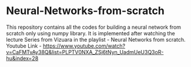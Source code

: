# Neural-Networks-from-scratch

This repository contains all the codes for building a neural network from scratch only using numpy library.
It is implemented after watching the lecture Series from Vizuara in the playlist - Neural Networks from scratch.
Youtube Link - https://www.youtube.com/watch?v=CaFMTvAy38Q&list=PLPTV0NXA_ZSj6tNyn_UadmUeU3Q3oR-hu&index=28
